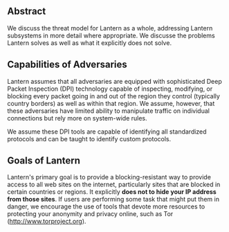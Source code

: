 ## Abstract
We discuss the threat model for Lantern as a whole, addressing Lantern subsystems in more detail where appropriate. We discusse the problems Lantern solves as well as what it explicitly does not solve.

## Capabilities of Adversaries
Lantern assumes that all adversaries are equipped with sophisticated Deep Packet Inspection (DPI) technology capable of inspecting, modifying, or blocking every packet going in and out of the region they control (typically country borders) as well as within that region. We assume, however, that these adversaries have limited ability to manipulate traffic on individual connections but rely more on system-wide rules.

We assume these DPI tools are capable of identifying all standardized protocols and can be taught to identify custom protocols.

## Goals of Lantern
Lantern's primary goal is to provide a blocking-resistant way to provide access to all web sites on the internet, particularly sites that are blocked in certain countries or regions. It explicitly **does not to hide your IP address from those sites**. If users are performing some task that might put them in danger, we encourage the use of tools that devote more resources to protecting your anonymity and privacy online, such as Tor (http://www.torproject.org).
